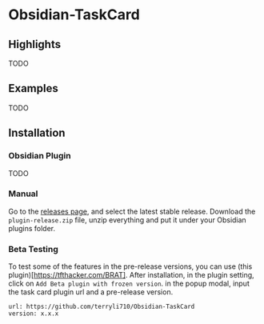 # Obsidian-TaskCard


## Highlights
TODO
## Examples
TODO
## Installation

### Obsidian Plugin
TODO

### Manual
Go to the [releases page](https://github.com/terryli710/Obsidian-TaskCard/releases), and select the latest stable release. Download the `plugin-release.zip` file, unzip everything and put it under your Obsidian plugins folder. 


### Beta Testing
To test some of the features in the pre-release versions, you can use (this plugin)[https://tfthacker.com/BRAT]. After installation, in the plugin setting, click on `Add Beta plugin with frozen version`. in the popup modal, input the task card plugin url and a pre-release version.
```
url: https://github.com/terryli710/Obsidian-TaskCard
version: x.x.x
```
